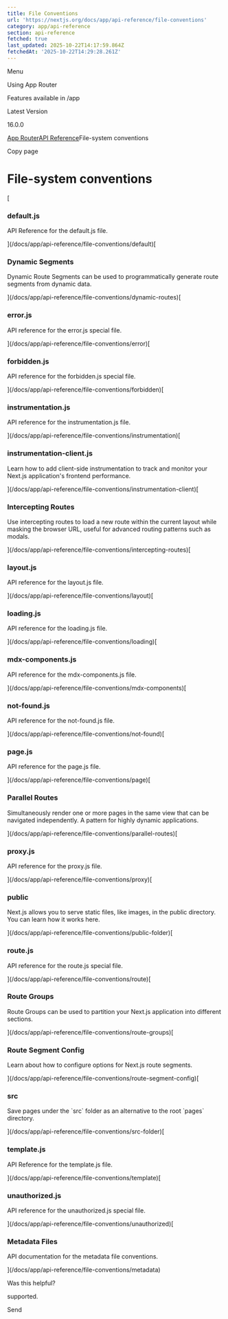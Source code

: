 ```yaml
---
title: File Conventions
url: 'https://nextjs.org/docs/app/api-reference/file-conventions'
category: app/api-reference
section: api-reference
fetched: true
last_updated: 2025-10-22T14:17:59.864Z
fetchedAt: '2025-10-22T14:29:28.261Z'
---
```

Menu

Using App Router

Features available in /app

Latest Version

16.0.0

[App Router](/docs/app)[API Reference](/docs/app/api-reference)File-system conventions

Copy page

# File-system conventions

[

### default.js

API Reference for the default.js file.

](/docs/app/api-reference/file-conventions/default)[

### Dynamic Segments

Dynamic Route Segments can be used to programmatically generate route segments from dynamic data.

](/docs/app/api-reference/file-conventions/dynamic-routes)[

### error.js

API reference for the error.js special file.

](/docs/app/api-reference/file-conventions/error)[

### forbidden.js

API reference for the forbidden.js special file.

](/docs/app/api-reference/file-conventions/forbidden)[

### instrumentation.js

API reference for the instrumentation.js file.

](/docs/app/api-reference/file-conventions/instrumentation)[

### instrumentation-client.js

Learn how to add client-side instrumentation to track and monitor your Next.js application's frontend performance.

](/docs/app/api-reference/file-conventions/instrumentation-client)[

### Intercepting Routes

Use intercepting routes to load a new route within the current layout while masking the browser URL, useful for advanced routing patterns such as modals.

](/docs/app/api-reference/file-conventions/intercepting-routes)[

### layout.js

API reference for the layout.js file.

](/docs/app/api-reference/file-conventions/layout)[

### loading.js

API reference for the loading.js file.

](/docs/app/api-reference/file-conventions/loading)[

### mdx-components.js

API reference for the mdx-components.js file.

](/docs/app/api-reference/file-conventions/mdx-components)[

### not-found.js

API reference for the not-found.js file.

](/docs/app/api-reference/file-conventions/not-found)[

### page.js

API reference for the page.js file.

](/docs/app/api-reference/file-conventions/page)[

### Parallel Routes

Simultaneously render one or more pages in the same view that can be navigated independently. A pattern for highly dynamic applications.

](/docs/app/api-reference/file-conventions/parallel-routes)[

### proxy.js

API reference for the proxy.js file.

](/docs/app/api-reference/file-conventions/proxy)[

### public

Next.js allows you to serve static files, like images, in the public directory. You can learn how it works here.

](/docs/app/api-reference/file-conventions/public-folder)[

### route.js

API reference for the route.js special file.

](/docs/app/api-reference/file-conventions/route)[

### Route Groups

Route Groups can be used to partition your Next.js application into different sections.

](/docs/app/api-reference/file-conventions/route-groups)[

### Route Segment Config

Learn about how to configure options for Next.js route segments.

](/docs/app/api-reference/file-conventions/route-segment-config)[

### src

Save pages under the \`src\` folder as an alternative to the root \`pages\` directory.

](/docs/app/api-reference/file-conventions/src-folder)[

### template.js

API Reference for the template.js file.

](/docs/app/api-reference/file-conventions/template)[

### unauthorized.js

API reference for the unauthorized.js special file.

](/docs/app/api-reference/file-conventions/unauthorized)[

### Metadata Files

API documentation for the metadata file conventions.

](/docs/app/api-reference/file-conventions/metadata)

Was this helpful?

supported.

Send

